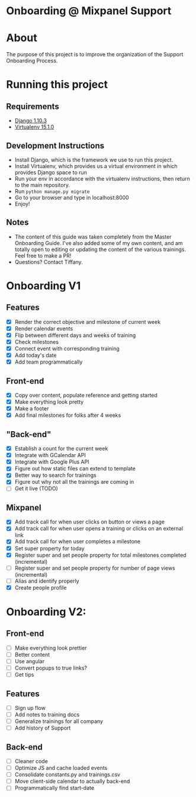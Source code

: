 Onboarding @ Mixpanel Support
=============================

# About
The purpose of this project is to improve the organization of the Support Onboarding Process.

# Running this project
## Requirements
- [Django 1.10.3](https://docs.djangoproject.com/en/1.10/intro/install/)
- [Virtualenv 15.1.0](https://virtualenv.pypa.io/en/stable/userguide/#usage)

## Development Instructions
- Install Django, which is the framework we use to run this project.
- Install Virtualenv, which provides us a virtual environment in which provides Django space to run
- Run your env in accordance with the virtualenv instructions, then return to the main repository.
- Run `python manage.py migrate`
- Go to your browser and type in localhost:8000
- Enjoy!

## Notes
- The content of this guide was taken completely from the Master Onboarding Guide. I've also added some of my own content, and am totally open to editing or updating the content of the various trainings. Feel free to make a PR!
- Questions? Contact Tiffany.

# Onboarding V1
## Features
- [x] Render the correct objective and milestone of current week
- [x] Render calendar events
- [x] Flip between different days and weeks of training
- [x] Check milestones
- [x] Connect event with corresponding training
- [x] Add today's date
- [x] Add team programmatically

## Front-end
- [x] Copy over content, populate reference and getting started
- [x] Make everything look pretty
- [x] Make a footer
- [x] Add final milestones for folks after 4 weeks

## "Back-end"
- [x] Establish a count for the current week
- [x] Integrate with GCalendar API
- [x] Integrate with Google Plus API
- [x] Figure out how static files can extend to template
- [x] Better way to search for trainings
- [x] Figure out why not all the trainings are coming in
- [ ] Get it live (TODO)

## Mixpanel
- [x] Add track call for when user clicks on button or views a page
- [x] Add track call for when user opens a training or clicks on an external link
- [x] Add track call for when user completes a milestone
- [x] Set super property for today
- [x] Register super and set people property for total milestones completed (incremental)
- [ ] Register super and set people property for number of page views (incremental)
- [ ] Alias and identify properly
- [x] Create people profile

# Onboarding V2:
## Front-end
- [ ] Make everything look prettier
- [ ] Better content
- [ ] Use angular
- [ ] Convert popups to true links?
- [ ] Get tips

## Features
- [ ] Sign up flow
- [ ] Add notes to training docs
- [ ] Generalize trainings for all company
- [ ] Add history of Support

## Back-end
- [ ] Cleaner code
- [ ] Optimize JS and cache loaded events
- [ ] Consolidate constants.py and trainings.csv
- [ ] Move client-side calendar to actually back-end
- [ ] Programmatically find start-date
